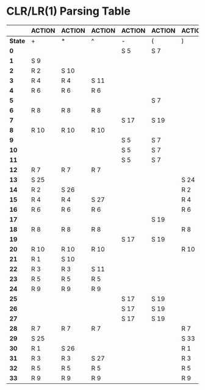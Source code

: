 # CLR/LR(1) Parsing Table

|           | ACTION | ACTION | ACTION | ACTION | ACTION | ACTION | ACTION | ACTION     | GOTO | GOTO | GOTO | GOTO | GOTO | GOTO |
| --------- | ------ | ------ | ------ | ------ | ------ | ------ | ------ | ---------- | ---- | ---- | ---- | ---- | ---- | ---- |
| **State** | +      | *      | ^      | -      | (      | )      | n      | $          | L    | E    | T    | F    | G    | Z    |
| **0**     |        |        |        | S 5    | S 7    |        | S 8    |            |      | 1    | 2    | 3    | 4    | 6    |
| **1**     | S 9    |        |        |        |        |        |        | **ACCEPT** |      |      |      |      |      |      |
| **2**     | R 2    | S 10   |        |        |        |        |        | R 2        |      |      |      |      |      |      |
| **3**     | R 4    | R 4    | S 11   |        |        |        |        | R 4        |      |      |      |      |      |      |
| **4**     | R 6    | R 6    | R 6    |        |        |        |        | R 6        |      |      |      |      |      |      |
| **5**     |        |        |        |        | S 7    |        | S 8    |            |      |      |      |      |      | 12   |
| **6**     | R 8    | R 8    | R 8    |        |        |        |        | R 8        |      |      |      |      |      |      |
| **7**     |        |        |        | S 17   | S 19   |        | S 20   |            |      | 13   | 14   | 15   | 16   | 18   |
| **8**     | R 10   | R 10   | R 10   |        |        |        |        | R 10       |      |      |      |      |      |      |
| **9**     |        |        |        | S 5    | S 7    |        | S 8    |            |      |      | 21   | 3    | 4    | 6    |
| **10**    |        |        |        | S 5    | S 7    |        | S 8    |            |      |      |      | 22   | 4    | 6    |
| **11**    |        |        |        | S 5    | S 7    |        | S 8    |            |      |      |      |      | 23   | 6    |
| **12**    | R 7    | R 7    | R 7    |        |        |        |        | R 7        |      |      |      |      |      |      |
| **13**    | S 25   |        |        |        |        | S 24   |        |            |      |      |      |      |      |      |
| **14**    | R 2    | S 26   |        |        |        | R 2    |        |            |      |      |      |      |      |      |
| **15**    | R 4    | R 4    | S 27   |        |        | R 4    |        |            |      |      |      |      |      |      |
| **16**    | R 6    | R 6    | R 6    |        |        | R 6    |        |            |      |      |      |      |      |      |
| **17**    |        |        |        |        | S 19   |        | S 20   |            |      |      |      |      |      | 28   |
| **18**    | R 8    | R 8    | R 8    |        |        | R 8    |        |            |      |      |      |      |      |      |
| **19**    |        |        |        | S 17   | S 19   |        | S 20   |            |      | 29   | 14   | 15   | 16   | 18   |
| **20**    | R 10   | R 10   | R 10   |        |        | R 10   |        |            |      |      |      |      |      |      |
| **21**    | R 1    | S 10   |        |        |        |        |        | R 1        |      |      |      |      |      |      |
| **22**    | R 3    | R 3    | S 11   |        |        |        |        | R 3        |      |      |      |      |      |      |
| **23**    | R 5    | R 5    | R 5    |        |        |        |        | R 5        |      |      |      |      |      |      |
| **24**    | R 9    | R 9    | R 9    |        |        |        |        | R 9        |      |      |      |      |      |      |
| **25**    |        |        |        | S 17   | S 19   |        | S 20   |            |      |      | 30   | 15   | 16   | 18   |
| **26**    |        |        |        | S 17   | S 19   |        | S 20   |            |      |      |      | 31   | 16   | 18   |
| **27**    |        |        |        | S 17   | S 19   |        | S 20   |            |      |      |      |      | 32   | 18   |
| **28**    | R 7    | R 7    | R 7    |        |        | R 7    |        |            |      |      |      |      |      |      |
| **29**    | S 25   |        |        |        |        | S 33   |        |            |      |      |      |      |      |      |
| **30**    | R 1    | S 26   |        |        |        | R 1    |        |            |      |      |      |      |      |      |
| **31**    | R 3    | R 3    | S 27   |        |        | R 3    |        |            |      |      |      |      |      |      |
| **32**    | R 5    | R 5    | R 5    |        |        | R 5    |        |            |      |      |      |      |      |      |
| **33**    | R 9    | R 9    | R 9    |        |        | R 9    |        |            |      |      |      |      |      |      |



